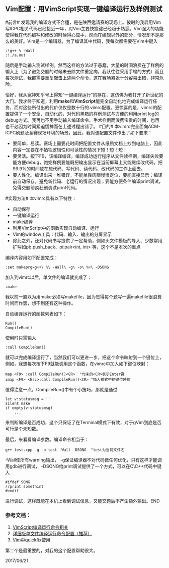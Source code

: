Vim配置：用VimScript实现一键编译运行及样例测试
---
#前言#
发现我的编译方式不合适，是在陕西邀请赛的现场上。彼时的我启用Vim写ICPC相关代码已经接近一年，对Vim主要快捷键已经趋于熟悉。Vim强大的功能使得我在代码编写和修改的时候得心应手，然而在编辑以外的部分，情况却不是那么的美好。Vim是一个编辑器，为了编译其中代码，我每次都需要在Vim中键入

    :!g++ % -Wall
    :!./a.out
随后是手动输入测试样例。然而这样的方法过于愚蠢，大量的时间浪费在了样例的输入上（为了避免交题的时候未去除文件重定向，我队往往采用手输的方式）而且每次测试，我都需要重复敲击上述两个命令，这在赛场紧张十分容易出错，非常危险。

恰好，我从宽神知乎号上得知“一键编译运行”的存在，这仿佛为我打开了新世纪的大门。我才终于知道，利用**make**和**VimScript**能完全自动化地完成编译运行任务，而对这些所付出的代价仅仅是数十行的.vimrc配置。更惊喜的是，vimrc的配置提供了一个安全、自动化的，对代码黑箱的样例测试与方便的利用print log的debug方式。我再也不用手动输入编译命令、手术样例而浪费宝贵的时间，也再也不必因为时间紧迫慌神而在上述过程出错了。
#目的#
本vimrc完全面向ACM-ICPC刷题及竞赛现场环境的场景。因此，我对该配置文件作出了如下要求：

 * 要简单，易读。赛场上需要花时间把配置文件从纸质文档上抄到电脑上，因此内容一定要在不牺牲逻辑性和可读性的情况下短！短！短！
 * 要灵活。按下F9，该编译编译，编译成功运行程序从文件读样例，编译失败要能方便debug，跑完样例要能既把输出显示在当前屏幕上又能继续改代码。把99.9%的时间放在想代码、写代码、读代码、改代码的工作上面去。
 * 要人性化。编译出来一堆错误，不能单靠肉眼慢慢定位，要能直接显示；编译前自动保存，避免新代码、老运行的情况出现；要能方便条件编译print调试，免得交题前疯狂删调试print代码。

#实现方法#
本vimrc具有以下特性：

 * 自动保存
 * 一键编译运行
 * make编译
 * 利用VimScript中的函数实现自动编译、运行
 * Vim的window工具：代码、输入、输出的分屏显示
 * 除此之外，还对代码书写提供了一定帮助，例如头文件模板的导入、少数常用扩写如pb:push_back、pi:pair<int, int> 等，这个不是本次的重点

编译内容用如下配置完成：

    :set makeprg=g++\ %\ -Wall\ -g\ -o\ %<\ -DSONG
加入到vimrc以后，单文件的编译就变成了：

    :make
我以前一直以为用make必须写makefile，因为觉得每个题写一遍makefile很浪费时间而作罢，想不到还有这种操作。

自动编译运行的函数列表如下：

    Run()
    CompileRun()

使用时只需输入

    :call CompileRun()
就可以完成编译运行了，当然我们可以更进一步，把这个命令映射到一个键位上，例如，我想每次按下F9就能调用这个函数，在vimrc中加入如下键位映射：

    map <F9> :call CompileRun()<CR>  "句末的<CR>表示Enter键
    imap <F9> <Esc>:call CompileRun()<CR> "插入模式中的键位映射

值得注意一点，CompileRun()中有个小技巧，那就是通过

    let v:statusmsg = ''
    silent make
    if empty(v:statusmsg)
        ...
来判断编译是否成功，这个只保证了在Terminal模式下有效，对于gVim到底是否可行是个未知数。

最后，来看看编译参数。编译命令相当于：

    g++ test.cpp -g -o test -Wall -DSONG  "test为当前文件名
-Wall使所有warning输出， -g保证编译器不对代码做任何优化，只有这样才能调用gdb进行调试， -DSONG给print调试提供了一个方式，可以在C\C++代码中键入

    #ifdef SONG
    //print somethint
    #endif
进行调试，这样既能在本机上看到调试信息，又能交题后不产生额外输出。END

### 参考文档： ###

1. [VimScript编译运行命令相关](http://blog.chinaunix.net/uid-21202106-id-2406761.html)
2. [详细版单文件编译运行命令配置（推荐）](https://www.oschina.net/code/snippet_574132_13351)
3. [Vim中quickfix使用](http://easwy.com/blog/archives/advanced-vim-skills-quickfix-mode/)

第二个是最重要的，对我的这个配置帮助很大。

2017/06/21
